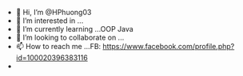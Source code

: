 - 👋 Hi, I’m @HPhuong03
- 👀 I’m interested in ...
- 🌱 I’m currently learning ...OOP Java
- 💞️ I’m looking to collaborate on ...
- 📫 How to reach me ...FB: https://www.facebook.com/profile.php?id=100020396383116
-          
<!---
HPhuong03/HPhuong03 is a ✨ special ✨ repository because its `README.md` (this file) appears on your GitHub profile.
You can click the Preview link to take a look at your changes.
--->
